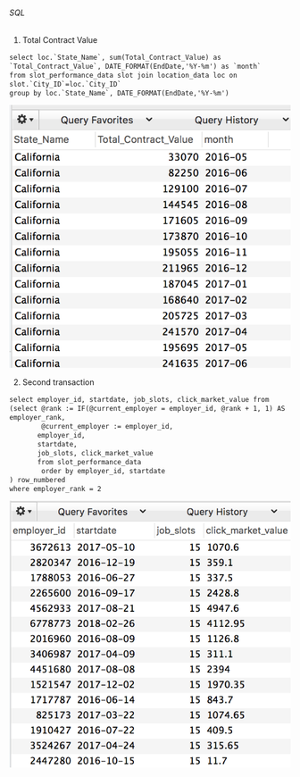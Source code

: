 ###### SQL
1. Total Contract Value
```
select loc.`State_Name`, sum(Total_Contract_Value) as `Total_Contract_Value`, DATE_FORMAT(EndDate,'%Y-%m') as `month`
from slot_performance_data slot join location_data loc on slot.`City_ID`=loc.`City_ID`
group by loc.`State_Name`, DATE_FORMAT(EndDate,'%Y-%m')
```
![sql_1](https://github.com/telenovelachuan/job_slot_retention/blob/master/sql_1.png)

2. Second transaction
```
select employer_id, startdate, job_slots, click_market_value from 
(select @rank := IF(@current_employer = employer_id, @rank + 1, 1) AS employer_rank,
		@current_employer := employer_id,
       employer_id,
       startdate,
       job_slots, click_market_value
       from slot_performance_data
        order by employer_id, startdate
) row_numbered
where employer_rank = 2
```
![sql_2](https://github.com/telenovelachuan/job_slot_retention/blob/master/sql_2.png)


